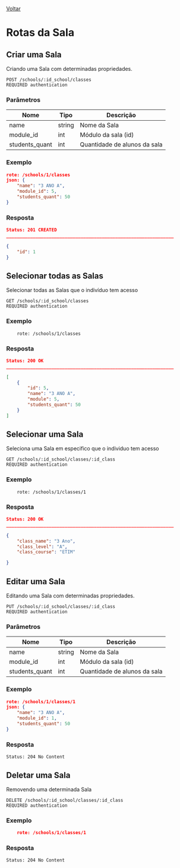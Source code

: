[Voltar](menu.md)

# Rotas da Sala

## Criar uma Sala <a name="create_class"></a>

Criando uma Sala com determinadas propriedades.

	POST /schools/:id_school/classes
	REQUIRED authentication

### Parâmetros

| Nome         | Tipo   | Descrição     |
| ------------ | ------ | ------------- |
| name         | string | Nome da Sala  |
| module_id       | int | Módulo da sala (id) |
| students_quant | int  | Quantidade de alunos da sala |

### Exemplo

```json
rote: /schools/1/classes
json: {
	"name": "3 ANO A",
	"module_id": 5,
	"students_quant": 50
}
```

### Resposta

```json
Status: 201 CREATED
_______________________________________________________________

{
    "id": 1
}
```

## Selecionar todas as Salas <a name="select_classes"></a>

Selecionar todas as Salas que o indivíduo tem acesso

	GET /schools/:id_school/classes
	REQUIRED authentication

### Exemplo

```
	rote: /schools/1/classes
```

### Resposta

```json
Status: 200 OK
_______________________________________________________________

[
	{
		"id": 5,
		"name": "3 ANO A",
		"module": 5,
		"students_quant": 50
	}
]
```

## Selecionar uma Sala <a name="select_class"></a>

Seleciona uma Sala em especifico que o individuo tem acesso

	GET /schools/:id_school/classes/:id_class
	REQUIRED authentication

### Exemplo

```
	rote: /schools/1/classes/1
```

### Resposta

```json
Status: 200 OK
_______________________________________________________________

{
	"class_name": "3 Ano",
	"class_level": "A",
	"class_course": "ETIM"

}
```

## Editar uma Sala <a name="edit_class"></a>

Editando uma Sala com determinadas propriedades.

	PUT /schools/:id_school/classes/:id_class
	REQUIRED authentication

### Parâmetros

| Nome         | Tipo   | Descrição     |
| ------------ | ------ | ------------- |
| name         | string | Nome da Sala  |
| module_id       | int | Módulo da sala (id) |
| students_quant | int  | Quantidade de alunos da sala |

### Exemplo

```json
rote: /schools/1/classes/1
json: {
	"name": "3 ANO A",
	"module_id": 1,
	"students_quant": 50
}
```

### Resposta

    Status: 204 No Content

## Deletar uma Sala <a name="delete_class"></a>

Removendo uma determinada Sala

	DELETE /schools/:id_school/classes/:id_class
	REQUIRED authentication

### Exemplo

```json
    rote: /schools/1/classes/1
```

### Resposta

    Status: 204 No Content
